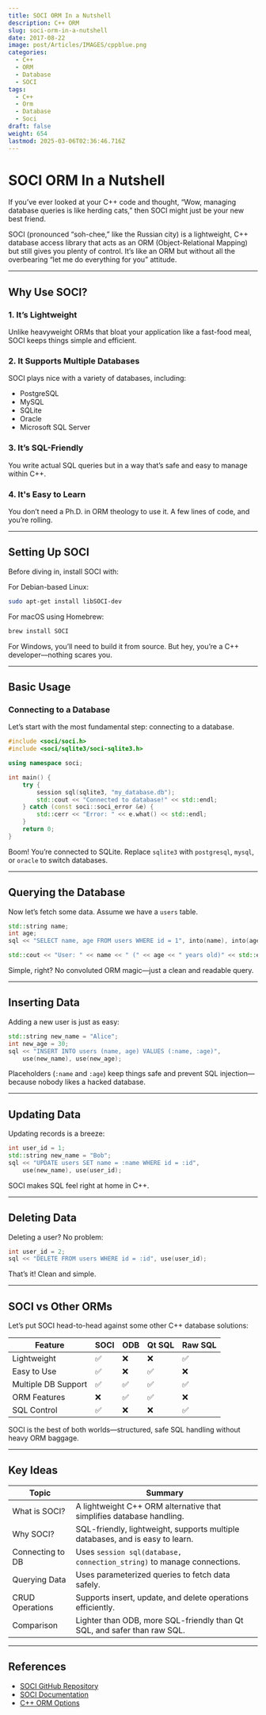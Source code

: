 ```yaml
---
title: SOCI ORM In a Nutshell
description: C++ ORM
slug: soci-orm-in-a-nutshell
date: 2017-08-22
image: post/Articles/IMAGES/cppblue.png
categories:
  - C++
  - ORM
  - Database
  - SOCI
tags:
  - C++
  - Orm
  - Database
  - Soci
draft: false
weight: 654
lastmod: 2025-03-06T02:36:46.716Z
---
```

# SOCI ORM In a Nutshell

If you’ve ever looked at your C++ code and thought, “Wow, managing database queries is like herding cats,” then SOCI might just be your new best friend.

SOCI (pronounced “soh-chee,” like the Russian city) is a lightweight, C++ database access library that acts as an ORM (Object-Relational Mapping) but still gives you plenty of control. It’s like an ORM but without all the overbearing “let me do everything for you” attitude.

***

## Why Use SOCI?

### 1. It’s Lightweight

Unlike heavyweight ORMs that bloat your application like a fast-food meal, SOCI keeps things simple and efficient.

### 2. It Supports Multiple Databases

SOCI plays nice with a variety of databases, including:

* PostgreSQL
* MySQL
* SQLite
* Oracle
* Microsoft SQL Server

### 3. It’s SQL-Friendly

You write actual SQL queries but in a way that’s safe and easy to manage within C++.

### 4. It's Easy to Learn

You don’t need a Ph.D. in ORM theology to use it. A few lines of code, and you’re rolling.

***

## Setting Up SOCI

Before diving in, install SOCI with:

For Debian-based Linux:

```sh
sudo apt-get install libSOCI-dev
```

For macOS using Homebrew:

```sh
brew install SOCI
```

For Windows, you’ll need to build it from source. But hey, you’re a C++ developer—nothing scares you.

***

## Basic Usage

### Connecting to a Database

Let’s start with the most fundamental step: connecting to a database.

```cpp
#include <soci/soci.h>
#include <soci/sqlite3/soci-sqlite3.h>

using namespace soci;

int main() {
    try {
        session sql(sqlite3, "my_database.db");
        std::cout << "Connected to database!" << std::endl;
    } catch (const soci::soci_error &e) {
        std::cerr << "Error: " << e.what() << std::endl;
    }
    return 0;
}
```

Boom! You’re connected to SQLite. Replace `sqlite3` with `postgresql`, `mysql`, or `oracle` to switch databases.

***

## Querying the Database

Now let’s fetch some data. Assume we have a `users` table.

```cpp
std::string name;
int age;
sql << "SELECT name, age FROM users WHERE id = 1", into(name), into(age);

std::cout << "User: " << name << " (" << age << " years old)" << std::endl;
```

Simple, right? No convoluted ORM magic—just a clean and readable query.

***

## Inserting Data

Adding a new user is just as easy:

```cpp
std::string new_name = "Alice";
int new_age = 30;
sql << "INSERT INTO users (name, age) VALUES (:name, :age)",
    use(new_name), use(new_age);
```

Placeholders (`:name` and `:age`) keep things safe and prevent SQL injection—because nobody likes a hacked database.

***

## Updating Data

Updating records is a breeze:

```cpp
int user_id = 1;
std::string new_name = "Bob";
sql << "UPDATE users SET name = :name WHERE id = :id",
    use(new_name), use(user_id);
```

SOCI makes SQL feel right at home in C++.

***

## Deleting Data

Deleting a user? No problem:

```cpp
int user_id = 2;
sql << "DELETE FROM users WHERE id = :id", use(user_id);
```

That’s it! Clean and simple.

***

## SOCI vs Other ORMs

Let’s put SOCI head-to-head against some other C++ database solutions:

| Feature             | SOCI | ODB | Qt SQL | Raw SQL |
| ------------------- | ---- | --- | ------ | ------- |
| Lightweight         | ✅    | ❌   | ❌      | ✅       |
| Easy to Use         | ✅    | ❌   | ✅      | ❌       |
| Multiple DB Support | ✅    | ✅   | ✅      | ✅       |
| ORM Features        | ❌    | ✅   | ✅      | ❌       |
| SQL Control         | ✅    | ❌   | ❌      | ✅       |

SOCI is the best of both worlds—structured, safe SQL handling without heavy ORM baggage.

***

<!-- ## Conclusion

SOCI is a fantastic choice if you want lightweight, flexible, and SQL-friendly database handling in C++.

It doesn’t force you into ORM handcuffs but still gives you plenty of ease-of-use features.

So, if you’re tired of bulky frameworks or error-prone raw SQL, give SOCI a shot. Your future self will thank you!

--- -->

## Key Ideas

| Topic            | Summary                                                                       |
| ---------------- | ----------------------------------------------------------------------------- |
| What is SOCI?    | A lightweight C++ ORM alternative that simplifies database handling.          |
| Why SOCI?        | SQL-friendly, lightweight, supports multiple databases, and is easy to learn. |
| Connecting to DB | Uses `session sql(database, connection_string)` to manage connections.        |
| Querying Data    | Uses parameterized queries to fetch data safely.                              |
| CRUD Operations  | Supports insert, update, and delete operations efficiently.                   |
| Comparison       | Lighter than ODB, more SQL-friendly than Qt SQL, and safer than raw SQL.      |

***

## References

* [SOCI GitHub Repository](https://github.com/SOCI/soci)
* [SOCI Documentation](http://soci.sourceforge.net/doc/master/)
* [C++ ORM Options](https://cpp-orm.com/)
